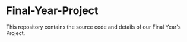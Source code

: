# Final-Year-Project
This repository contains the source code and details of our Final Year's Project.
